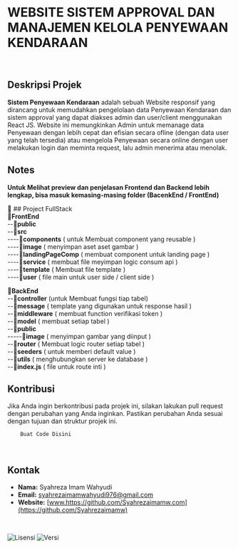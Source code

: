 # WEBSITE SISTEM APPROVAL DAN MANAJEMEN KELOLA PENYEWAAN KENDARAAN
<br>

## Deskripsi Projek 

**Sistem Penyewaan Kendaraan** adalah sebuah Website responsif yang dirancang untuk memudahkan pengelolaan data Penyewaan Kendaraan dan sistem approval yang dapat diakses admin dan user/client menggunakan React JS. Website ini memungkinkan Admin untuk memanage data Penyewaan dengan lebih cepat dan efisian secara ofline (dengan data user yang telah tersedia) atau mengelola Penyewaan secara online dengan user melakukan login dan meminta request, lalu admin menerima atau menolak.

## Notes
**Untuk Melihat preview dan penjelasan Frontend dan Backend lebih lengkap, bisa masuk kemasing-masing folder (BacenkEnd / FrontEnd)**

📂 ## Project FullStack
\
📂**FrontEnd**
<br/>
--📂**public** 
<br/>
--📂**src** 
<br/>
  ----📂**components** ( untuk Membuat component yang reusable )
<br/>
  ----📂**image** ( menyimpan aset aset gambar )
<br/>
  ----📂**landingPageComp** ( membuat component untuk landing page )
<br/>
  ----📂**service** ( membuat file meyimpan logic consum api )
<br/>
  ----📂**template** ( Membuat file template )
<br/>
  ----📂**user** ( file main untuk user side / client side )

📂**BackEnd**
<br/>
  --📂**controller** (untuk Membuat fungsi tiap tabel)
<br/>
  --📂**message** ( template yang digunakan untuk response hasil )
<br/>
  --📂**middleware** ( membuat function verifikasi token )
<br/>
  --📂**model** ( membuat setiap tabel )
<br/>
  --📂**public**
<br/>
  -----📂**image** ( menyimpan gambar yang diinput )
<br/>
  --📂**router** ( Membuat logic router setiap tabel )
<br/>
  --📂**seeders** ( untuk memberi default value )
<br/>
  --📂**utils** ( menghubungkan server ke database )
<br/>
--📂**index.js** ( file untuk route inti )


## Kontribusi

Jika Anda ingin berkontribusi pada projek ini, silakan lakukan pull request dengan perubahan yang Anda inginkan. Pastikan perubahan Anda sesuai dengan tujuan dan struktur projek ini.

```
    Buat Code Disini
```

<br>

## Kontak

- **Nama:** Syahreza Imam Wahyudi
- **Email:** [syahrezaimamwahyudi976@gmail.com](mailto:syahrezaimamwahyudi976@gmail.com)
- **Website:** [www.https://github.com/Syahrezaimamw.com](https://github.com/Syahrezaimamw)

<br>


![Lisensi](https://img.shields.io/badge/license-MIT-blue.svg) ![Versi](https://img.shields.io/badge/version-100.10.10-brightgreen.svg)
